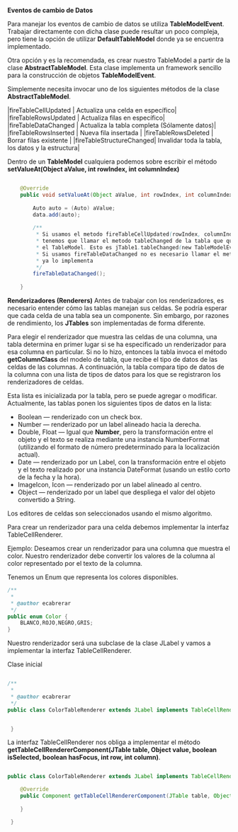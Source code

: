 **Eventos de cambio de Datos**

Para manejar los eventos de cambio de datos se utiliza **TableModelEvent**. Trabajar directamente con dicha clase puede resultar un poco compleja, pero tiene la opción de utilizar **DefaultTableModel** donde ya se encuentra implementado.

Otra opción y es la recomendada, es crear nuestro TableModel a partir de la clase **AbstractTableModel**. Esta clase implementa un framework sencillo para la construcción de objetos **TableModelEvent**.

Simplemente necesita invocar uno de los siguientes métodos de la clase **AbstractTableModel**.

|fireTableCellUpdated  | Actualiza una celda en específico|
|fireTableRowsUpdated  | Actualiza filas en específico|
|fireTableDataChanged  | Actualiza la tabla completa (Sólamente datos)|
|fireTableRowsInserted | Nueva fila insertada |
|fireTableRowsDeleted  | Borrar filas existente |
|fireTableStructureChanged| Invalidar toda la tabla, los datos y la estructura|


Dentro de un **TableModel** cualquiera podemos sobre escribir el método **setValueAt(Object aValue, int rowIndex, int columnIndex)**

```java

    @Override
    public void setValueAt(Object aValue, int rowIndex, int columnIndex) {
    
        Auto auto = (Auto) aValue;        
        data.add(auto);   
     
        /**
         * Si usamos el metodo fireTableCellUpdated(rowIndex, columnIndex); 
         * tenemos que llamar el metodo tableChanged de la tabla que queremos asiganarle
         * el TableModel. Esto es jTable1.tableChanged(new TableModelEvent(jTable1.getModel())) ;
         * Si usamos fireTableDataChanged no es necesario llamar el metodo tableChanged porque este
         * ya lo implementa
         */
        fireTableDataChanged();
    
    }  


```


**Renderizadores (Renderers)**
Antes de trabajar con los renderizadores, es necesario entender cómo las tablas manejan sus celdas. Se podría esperar que cada celda de una tabla sea un componente. Sin embargo, por razones de rendimiento, los **JTables** son implementadas de forma diferente.


Para elegir el renderizador que muestra las celdas de una columna, una tabla determina en primer lugar si se ha especificado un renderizador para esa columna en particular. Si no lo hizo, entonces la tabla invoca el método **getColumnClass** del modelo de tabla, que recibe el tipo de datos de las celdas de las columnas. A continuación, la tabla compara tipo de datos de la columna con una lista de tipos de datos para los que se registraron los renderizadores de celdas.


Esta lista es inicializada por la tabla, pero se puede agregar o modificar. Actualmente, las tablas ponen los siguientes tipos de datos en la lista:


* Boolean — renderizado con un check box.
* Number — renderizado por un label alineado hacia la derecha.
* Double, Float — Igual que **Number**, pero la transformación entre el objeto y el texto se realiza mediante una instancia NumberFormat (utilizando el formato de número predeterminado para la localización actual).
*    Date — renderizado por un Label, con la transformación entre el objeto y el texto realizado por una instancia DateFormat (usando un estilo corto de la fecha y la hora).
*    ImageIcon, Icon — renderizado por un label alineado al centro.
*    Object — renderizado por un label que despliega el valor del objeto convertido a String.


Los editores de celdas son seleccionados usando el mismo algoritmo.


Para crear un renderizador para una celda debemos implementar la interfaz TableCellRenderer.

Ejemplo:
Deseamos crear un renderizador para una columna que muestra el color. Nuestro renderizador debe convertir los valores de la columna al color representado por el texto de la columna.

Tenemos un Enum que representa los colores disponibles.

```java
/**
 *
 * @author ecabrerar
 */
public enum Color {
    BLANCO,ROJO,NEGRO,GRIS;
}

```

Nuestro renderizador será una subclase de la clase JLabel y vamos a implementar la interfaz TableCellRenderer.

Clase inicial

```java

/**
 *
 * @author ecabrerar
 */
public class ColorTableRenderer extends JLabel implements TableCellRenderer {


 }
```

La interfaz TableCellRenderer nos obliga a implementar el método **getTableCellRendererComponent(JTable table, Object value, boolean isSelected, boolean hasFocus, int row, int column)**.

```java

public class ColorTableRenderer extends JLabel implements TableCellRenderer {

    @Override
    public Component getTableCellRendererComponent(JTable table, Object value, boolean isSelected, boolean hasFocus, int row, int column) {
	
    }

 }

``` 


